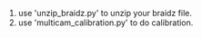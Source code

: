 1. use 'unzip_braidz.py' to unzip your braidz file.
2. use 'multicam_calibration.py' to do calibration.
